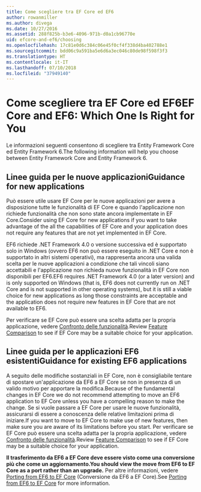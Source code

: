 ```yaml
---
title: Come scegliere tra EF Core ed EF6
author: rowanmiller
ms.author: divega
ms.date: 10/27/2016
ms.assetid: 288f825b-b3e6-4096-971b-d0a1cb96770e
uid: efcore-and-ef6/choosing
ms.openlocfilehash: 17c81e0d6c384c06e45f0cf4f338d4ba402788e1
ms.sourcegitcommit: bdd06c9a591ba5e6d6a3ec046c80de98f598f3f3
ms.translationtype: HT
ms.contentlocale: it-IT
ms.lasthandoff: 07/10/2018
ms.locfileid: "37949140"
---
```

# <a name="ef-core-and-ef6-which-one-is-right-for-you"></a><span data-ttu-id="33311-102">Come scegliere tra EF Core ed EF6</span><span class="sxs-lookup"><span data-stu-id="33311-102">EF Core and EF6: Which One Is Right for You</span></span>

<span data-ttu-id="33311-103">Le informazioni seguenti consentono di scegliere tra Entity Framework Core ed Entity Framework 6.</span><span class="sxs-lookup"><span data-stu-id="33311-103">The following information will help you choose between Entity Framework Core and Entity Framework 6.</span></span>

## <a name="guidance-for-new-applications"></a><span data-ttu-id="33311-104">Linee guida per le nuove applicazioni</span><span class="sxs-lookup"><span data-stu-id="33311-104">Guidance for new applications</span></span>

<span data-ttu-id="33311-105">Può essere utile usare EF Core per le nuove applicazioni per avere a disposizione tutte le funzionalità di EF Core e quando l'applicazione non richiede funzionalità che non sono state ancora implementate in EF Core.</span><span class="sxs-lookup"><span data-stu-id="33311-105">Consider using EF Core for new applications if you want to take advantage of the all the capabilities of EF Core and your application does not require any features that are not yet implemented in EF Core.</span></span>

<span data-ttu-id="33311-106">EF6 richiede .NET Framework 4.0 o versione successiva ed è supportato solo in Windows (ovvero EF6 non può essere eseguito in .NET Core e non è supportato in altri sistemi operativi), ma rappresenta ancora una valida scelta per le nuove applicazioni a condizione che tali vincoli siano accettabili e l'applicazione non richieda nuove funzionalità in EF Core non disponibili per EF6.</span><span class="sxs-lookup"><span data-stu-id="33311-106">EF6 requires .NET Framework 4.0 (or a later version) and is only supported on Windows (that is, EF6 does not currently run on .NET Core and is not supported in other operating systems), but it is still a viable choice for new applications as long those constraints are acceptable and the application does not require new features in EF Core that are not available to EF6.</span></span>

<span data-ttu-id="33311-107">Per verificare se EF Core può essere una scelta adatta per la propria applicazione, vedere [Confronto delle funzionalità](features.md).</span><span class="sxs-lookup"><span data-stu-id="33311-107">Review [Feature Comparison](features.md) to see if EF Core may be a suitable choice for your application.</span></span>

## <a name="guidance-for-existing-ef6-applications"></a><span data-ttu-id="33311-108">Linee guida per le applicazioni EF6 esistenti</span><span class="sxs-lookup"><span data-stu-id="33311-108">Guidance for existing EF6 applications</span></span>

<span data-ttu-id="33311-109">A seguito delle modifiche sostanziali in EF Core, non è consigliabile tentare di spostare un'applicazione da EF6 a EF Core se non in presenza di un valido motivo per apportare la modifica.</span><span class="sxs-lookup"><span data-stu-id="33311-109">Because of the fundamental changes in EF Core we do not recommend attempting to move an EF6 application to EF Core unless you have a compelling reason to make the change.</span></span> <span data-ttu-id="33311-110">Se si vuole passare a EF Core per usare le nuove funzionalità, assicurarsi di essere a conoscenza delle relative limitazioni prima di iniziare.</span><span class="sxs-lookup"><span data-stu-id="33311-110">If you want to move to EF Core to make use of new features, then make sure you are aware of its limitations before you start.</span></span> <span data-ttu-id="33311-111">Per verificare se EF Core può essere una scelta adatta per la propria applicazione, vedere [Confronto delle funzionalità](features.md).</span><span class="sxs-lookup"><span data-stu-id="33311-111">Review [Feature Comparison](features.md) to see if EF Core may be a suitable choice for your application.</span></span>

<span data-ttu-id="33311-112">**Il trasferimento da EF6 a EF Core deve essere visto come una conversione più che come un aggiornamento.**</span><span class="sxs-lookup"><span data-stu-id="33311-112">**You should view the move from EF6 to EF Core as a port rather than an upgrade.**</span></span> <span data-ttu-id="33311-113">Per altre informazioni, vedere [Porting from EF6 to EF Core](porting/index.md) (Conversione da EF6 a EF Core).</span><span class="sxs-lookup"><span data-stu-id="33311-113">See [Porting from EF6 to EF Core](porting/index.md) for more information.</span></span>
